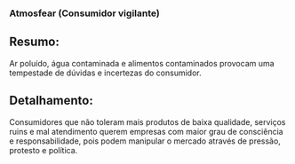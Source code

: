 ### Atmosfear (Consumidor vigilante)

## Resumo:
Ar poluído, água contaminada e alimentos contaminados provocam uma tempestade de dúvidas e incertezas do consumidor. 

## Detalhamento: 
Consumidores que não toleram mais produtos de baixa qualidade, serviços ruins e mal atendimento querem empresas com maior grau de consciência e responsabilidade, pois podem manipular o mercado através de pressão, protesto e política.